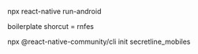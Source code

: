 npx react-native run-android

boilerplate shorcut = rnfes

npx @react-native-community/cli init secretline_mobiles
